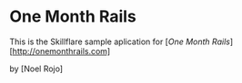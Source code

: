 # One Month Rails

This is the Skillflare sample aplication for
[*One Month Rails*][http://onemonthrails.com]

by [Noel Rojo]